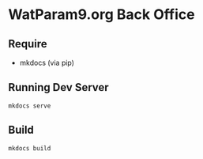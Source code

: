 WatParam9.org Back Office
===

## Require
- mkdocs (via pip)

## Running Dev Server
```
mkdocs serve
```

## Build
```
mkdocs build
```

